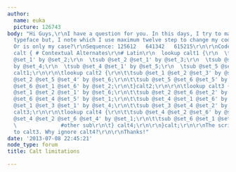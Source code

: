 ```yaml
---
author:
  name: euka
  picture: 126743
body: "Hi Guys,\r\nI have a question for you. In this days, I try to make a pseudo-randomic
  typeface but, I note which I use maximum twelve step to change my code. It's true?
  Or is only my case?\r\nSequence: 125612   641342   615215\r\n\r\nCode:\r\nfeature
  calt { # Contextual Alternates\r\n# Latin\r\n  lookup calt1 {\r\n  \tsub @set_1
  @set_1' by @set_2;\r\n  \tsub @set_2 @set_1' by @set_3;\r\n  \tsub @set_3 @set_1'
  by @set_4;\r\n  \tsub @set_4 @set_1' by @set_5;\r\n  \tsub @set_5 @set_1' by @set_6;\r\n\t}
  calt1;\r\n\r\n\tlookup calt2 {\r\n\t\tsub @set_1 @set_2 @set_3' by @set_5;\r\n\t\tsub
  @set_2 @set_5 @set_4' by @set_6;\r\n\t\tsub @set_5 @set_6 @set_5' by @set_1;\r\n\t\tsub
  @set_6 @set_1 @set_6' by @set_2;\r\n\t}calt2;\r\n\r\n\tlookup calt3 {\r\n\t\tsub
  @set_1 @set_2 @set_1' by @set_6;\r\n\t\tsub @set_2 @set_6 @set_2' by @set_4;\r\n\t\tsub
  @set_6 @set_4 @set_5' by @set_1;\r\n\t\tsub @set_4 @set_1 @set_6' by @set_3;\r\n\t\tsub
  @set_1 @set_3 @set_1' by @set_4;\r\n\t\tsub @set_3 @set_4 @set_2' by @set_2;\r\n\t}
  calt3;\r\n\r\n\tlookup calt4 {\r\n\t\tsub @set_4 @set_2 @set_6' by @set_6;\r\n\t\tsub
  @set_4 @set_2 @set_6 @set_4' by @set_1;\r\n\t\tsub @set_6 @set_1 @set_1' by @set_5;\r\n
  \              #other sub\r\n\t} calt4;\r\n\r\n}calt;\r\n\r\nThe script work until
  to calt3. Why ignore calt4?\r\n\r\nThanks!"
date: '2013-07-08 22:45:21'
node_type: forum
title: Calt limitations

---
```

